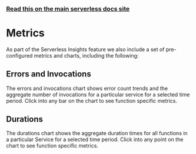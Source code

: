 <!--
title: Serverless Dashboard - Metrics
menuText: Metrics
layout: Doc
-->

<!-- DOCS-SITE-LINK:START automatically generated  -->

### [Read this on the main serverless docs site](https://www.serverless.com/framework/docs/guides/monitoring/metrics/)

<!-- DOCS-SITE-LINK:END -->

# Metrics

As part of the Serverless Insights feature we also include a set of pre-configured metrics and charts, including the following:

## Errors and Invocations

The errors and invocations chart shows error count trends and the aggregate number of invocations for a particular service for a selected time period. Click into any bar on the chart to see function specific metrics.

## Durations

The durations chart shows the aggregate duration times for all functions in a particular Service for a selected time period. Click into any point on the chart to see function specific metrics.
